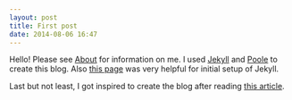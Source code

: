 ```yaml
---
layout: post
title: First post
date: 2014-08-06 16:47
---
```

Hello! Please see [About](/about) for information on me. I used [Jekyll](http://jekyllrb.com) and [Poole](https://github.com/poole/poole) to create this blog.
Also [this page](http://joshualande.com/jekyll-github-pages-poole/) was very helpful for initial setup of Jekyll.

Last but not least, I got inspired to create the blog after reading [this article](http://chase-seibert.github.io/blog/2014/08/01/why-blogging.html).
